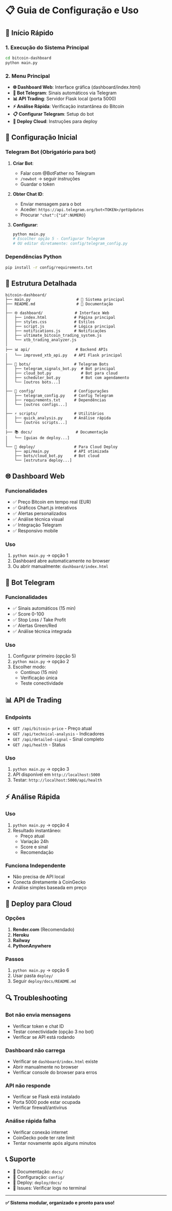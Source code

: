 # 📋 Guia de Configuração e Uso

## 🚀 Início Rápido

### 1. Execução do Sistema Principal
```bash
cd bitcoin-dashboard
python main.py
```

### 2. Menu Principal
- **🌐 Dashboard Web**: Interface gráfica (dashboard/index.html)
- **🤖 Bot Telegram**: Sinais automáticos via Telegram
- **📊 API Trading**: Servidor Flask local (porta 5000)
- **⚡ Análise Rápida**: Verificação instantânea do Bitcoin
- **📋 Configurar Telegram**: Setup do bot
- **🚀 Deploy Cloud**: Instruções para deploy

## 🔧 Configuração Inicial

### Telegram Bot (Obrigatório para bot)
1. **Criar Bot**:
   - Falar com @BotFather no Telegram
   - `/newbot` → seguir instruções
   - Guardar o token

2. **Obter Chat ID**:
   - Enviar mensagem para o bot
   - Aceder: `https://api.telegram.org/bot<TOKEN>/getUpdates`
   - Procurar `"chat":{"id":NUMERO}`

3. **Configurar**:
   ```bash
   python main.py
   # Escolher opção 5 - Configurar Telegram
   # OU editar diretamente: config/telegram_config.py
   ```

### Dependências Python
```bash
pip install -r config/requirements.txt
```

## 📁 Estrutura Detalhada

```
bitcoin-dashboard/
├── main.py                    # 🎯 Sistema principal
├── README.md                  # 📖 Documentação
│
├── 🌐 dashboard/              # Interface Web
│   ├── index.html            # Página principal
│   ├── styles.css            # Estilos
│   ├── script.js             # Lógica principal
│   ├── notifications.js      # Notificações
│   ├── ultimate_bitcoin_trading_system.js
│   └── xtb_trading_analyzer.js
│
├── 📊 api/                    # Backend APIs
│   └── improved_xtb_api.py   # API Flask principal
│
├── 🤖 bots/                   # Telegram Bots
│   ├── telegram_signals_bot.py  # Bot principal
│   ├── cloud_bot.py             # Bot para cloud
│   ├── scheduler_bot.py         # Bot com agendamento
│   └── [outros bots...]
│
├── 🔧 config/                 # Configurações
│   ├── telegram_config.py    # Config Telegram
│   ├── requirements.txt      # Dependências
│   └── [outros configs...]
│
├── ⚡ scripts/                # Utilitários
│   ├── quick_analysis.py     # Análise rápida
│   └── [outros scripts...]
│
├── 📚 docs/                   # Documentação
│   └── [guias de deploy...]
│
└── 🚀 deploy/                 # Para Cloud Deploy
    ├── api/main.py           # API otimizada
    ├── bots/cloud_bot.py     # Bot cloud
    └── [estrutura deploy...]
```

## 🌐 Dashboard Web

### Funcionalidades
- ✅ Preço Bitcoin em tempo real (EUR)
- ✅ Gráficos Chart.js interativos
- ✅ Alertas personalizados
- ✅ Análise técnica visual
- ✅ Integração Telegram
- ✅ Responsivo mobile

### Uso
1. `python main.py` → opção 1
2. Dashboard abre automaticamente no browser
3. Ou abrir manualmente: `dashboard/index.html`

## 🤖 Bot Telegram

### Funcionalidades
- ✅ Sinais automáticos (15 min)
- ✅ Score 0-100
- ✅ Stop Loss / Take Profit
- ✅ Alertas Green/Red
- ✅ Análise técnica integrada

### Uso
1. Configurar primeiro (opção 5)
2. `python main.py` → opção 2
3. Escolher modo:
   - Contínuo (15 min)
   - Verificação única
   - Teste conectividade

## 📊 API de Trading

### Endpoints
- `GET /api/bitcoin-price` - Preço atual
- `GET /api/technical-analysis` - Indicadores
- `GET /api/detailed-signal` - Sinal completo
- `GET /api/health` - Status

### Uso
1. `python main.py` → opção 3
2. API disponível em `http://localhost:5000`
3. Testar: `http://localhost:5000/api/health`

## ⚡ Análise Rápida

### Uso
1. `python main.py` → opção 4
2. Resultado instantâneo:
   - Preço atual
   - Variação 24h
   - Score e sinal
   - Recomendação

### Funciona Independente
- Não precisa de API local
- Conecta diretamente à CoinGecko
- Análise simples baseada em preço

## 🚀 Deploy para Cloud

### Opções
1. **Render.com** (Recomendado)
2. **Heroku**
3. **Railway**
4. **PythonAnywhere**

### Passos
1. `python main.py` → opção 6
2. Usar pasta `deploy/`
3. Seguir `deploy/docs/README.md`

## 🔍 Troubleshooting

### Bot não envia mensagens
- Verificar token e chat ID
- Testar conectividade (opção 3 no bot)
- Verificar se API está rodando

### Dashboard não carrega
- Verificar se `dashboard/index.html` existe
- Abrir manualmente no browser
- Verificar console do browser para erros

### API não responde
- Verificar se Flask está instalado
- Porta 5000 pode estar ocupada
- Verificar firewall/antivírus

### Análise rápida falha
- Verificar conexão internet
- CoinGecko pode ter rate limit
- Tentar novamente após alguns minutos

## 📞 Suporte

- 📖 Documentação: `docs/`
- 🔧 Configuração: `config/`
- 🚀 Deploy: `deploy/docs/`
- 🐛 Issues: Verificar logs no terminal

---

**✅ Sistema modular, organizado e pronto para uso!**

